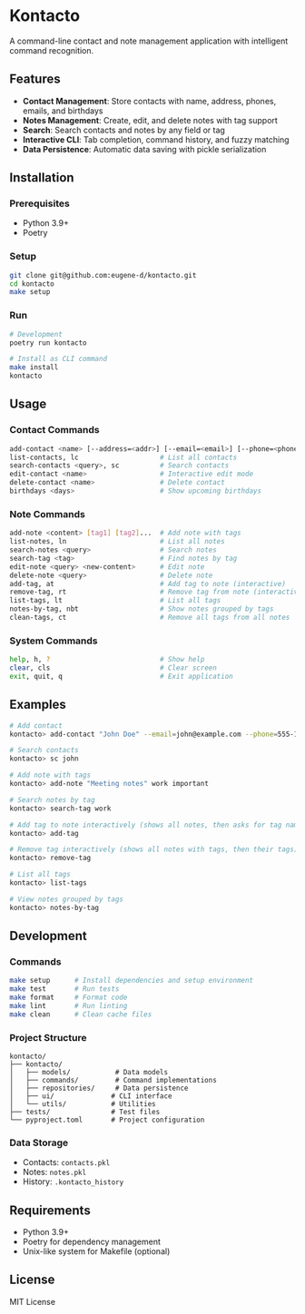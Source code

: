 # Kontacto

A command-line contact and note management application with intelligent command recognition.

## Features

- **Contact Management**: Store contacts with name, address, phones, emails, and birthdays
- **Notes Management**: Create, edit, and delete notes with tag support
- **Search**: Search contacts and notes by any field or tag
- **Interactive CLI**: Tab completion, command history, and fuzzy matching
- **Data Persistence**: Automatic data saving with pickle serialization

## Installation

### Prerequisites
- Python 3.9+
- Poetry

### Setup
```bash
git clone git@github.com:eugene-d/kontacto.git
cd kontacto
make setup
```

### Run
```bash
# Development
poetry run kontacto

# Install as CLI command
make install
kontacto
```

## Usage

### Contact Commands
```bash
add-contact <name> [--address=<addr>] [--email=<email>] [--phone=<phone>] [--birthday=<date>]
list-contacts, lc                    # List all contacts
search-contacts <query>, sc          # Search contacts
edit-contact <name>                  # Interactive edit mode
delete-contact <name>                # Delete contact
birthdays <days>                     # Show upcoming birthdays
```

### Note Commands
```bash
add-note <content> [tag1] [tag2]...  # Add note with tags
list-notes, ln                       # List all notes
search-notes <query>                 # Search notes
search-tag <tag>                     # Find notes by tag
edit-note <query> <new-content>      # Edit note
delete-note <query>                  # Delete note
add-tag, at                          # Add tag to note (interactive)
remove-tag, rt                       # Remove tag from note (interactive)
list-tags, lt                        # List all tags
notes-by-tag, nbt                    # Show notes grouped by tags
clean-tags, ct                       # Remove all tags from all notes
```

### System Commands
```bash
help, h, ?                           # Show help
clear, cls                           # Clear screen
exit, quit, q                        # Exit application
```

## Examples

```bash
# Add contact
kontacto> add-contact "John Doe" --email=john@example.com --phone=555-1234

# Search contacts
kontacto> sc john

# Add note with tags
kontacto> add-note "Meeting notes" work important

# Search notes by tag
kontacto> search-tag work

# Add tag to note interactively (shows all notes, then asks for tag name)
kontacto> add-tag

# Remove tag interactively (shows all notes with tags, then their tags)
kontacto> remove-tag

# List all tags
kontacto> list-tags

# View notes grouped by tags
kontacto> notes-by-tag
```

## Development

### Commands
```bash
make setup      # Install dependencies and setup environment
make test       # Run tests
make format     # Format code
make lint       # Run linting
make clean      # Clean cache files
```

### Project Structure
```
kontacto/
├── kontacto/
│   ├── models/           # Data models
│   ├── commands/         # Command implementations
│   ├── repositories/     # Data persistence
│   ├── ui/              # CLI interface
│   └── utils/           # Utilities
├── tests/               # Test files
└── pyproject.toml       # Project configuration
```

### Data Storage
- Contacts: `contacts.pkl`
- Notes: `notes.pkl`
- History: `.kontacto_history`

## Requirements

- Python 3.9+
- Poetry for dependency management
- Unix-like system for Makefile (optional)

## License

MIT License

